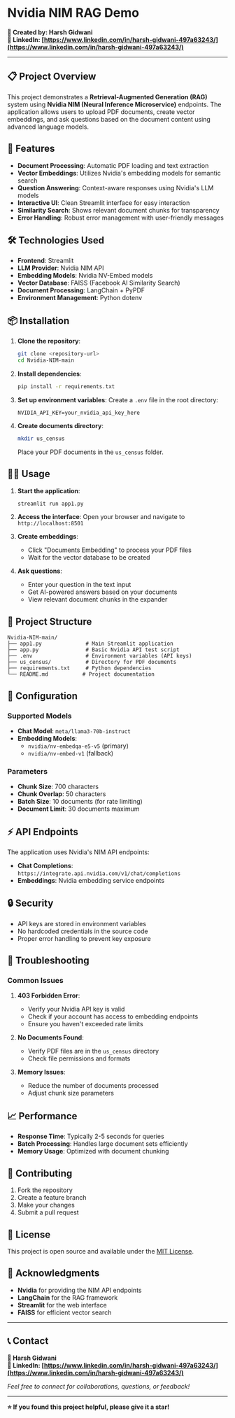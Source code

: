 # **Nvidia NIM RAG Demo**

**👤 Created by: Harsh Gidwani**  
**🔗 LinkedIn: [https://www.linkedin.com/in/harsh-gidwani-497a63243/](https://www.linkedin.com/in/harsh-gidwani-497a63243/)**

---

## 📋 Project Overview

This project demonstrates a **Retrieval-Augmented Generation (RAG)** system using **Nvidia NIM (Neural Inference Microservice)** endpoints. The application allows users to upload PDF documents, create vector embeddings, and ask questions based on the document content using advanced language models.

## 🚀 Features

- **Document Processing**: Automatic PDF loading and text extraction
- **Vector Embeddings**: Utilizes Nvidia's embedding models for semantic search
- **Question Answering**: Context-aware responses using Nvidia's LLM models
- **Interactive UI**: Clean Streamlit interface for easy interaction
- **Similarity Search**: Shows relevant document chunks for transparency
- **Error Handling**: Robust error management with user-friendly messages

## 🛠️ Technologies Used

- **Frontend**: Streamlit
- **LLM Provider**: Nvidia NIM API
- **Embedding Models**: Nvidia NV-Embed models
- **Vector Database**: FAISS (Facebook AI Similarity Search)
- **Document Processing**: LangChain + PyPDF
- **Environment Management**: Python dotenv

## 📦 Installation

1. **Clone the repository**:
   ```bash
   git clone <repository-url>
   cd Nvidia-NIM-main
   ```

2. **Install dependencies**:
   ```bash
   pip install -r requirements.txt
   ```

3. **Set up environment variables**:
   Create a `.env` file in the root directory:
   ```
   NVIDIA_API_KEY=your_nvidia_api_key_here
   ```

4. **Create documents directory**:
   ```bash
   mkdir us_census
   ```
   Place your PDF documents in the `us_census` folder.

## 🏃‍♂️ Usage

1. **Start the application**:
   ```bash
   streamlit run app1.py
   ```

2. **Access the interface**:
   Open your browser and navigate to `http://localhost:8501`

3. **Create embeddings**:
   - Click "Documents Embedding" to process your PDF files
   - Wait for the vector database to be created

4. **Ask questions**:
   - Enter your question in the text input
   - Get AI-powered answers based on your documents
   - View relevant document chunks in the expander

## 📁 Project Structure

```
Nvidia-NIM-main/
├── app1.py              # Main Streamlit application
├── app.py               # Basic Nvidia API test script
├── .env                 # Environment variables (API keys)
├── us_census/           # Directory for PDF documents
├── requirements.txt     # Python dependencies
└── README.md           # Project documentation
```

## 🔧 Configuration

### Supported Models

- **Chat Model**: `meta/llama3-70b-instruct`
- **Embedding Models**: 
  - `nvidia/nv-embedqa-e5-v5` (primary)
  - `nvidia/nv-embed-v1` (fallback)

### Parameters

- **Chunk Size**: 700 characters
- **Chunk Overlap**: 50 characters
- **Batch Size**: 10 documents (for rate limiting)
- **Document Limit**: 30 documents maximum

## ⚡ API Endpoints

The application uses Nvidia's NIM API endpoints:
- **Chat Completions**: `https://integrate.api.nvidia.com/v1/chat/completions`
- **Embeddings**: Nvidia embedding service endpoints

## 🔒 Security

- API keys are stored in environment variables
- No hardcoded credentials in the source code
- Proper error handling to prevent key exposure

## 🐛 Troubleshooting

### Common Issues

1. **403 Forbidden Error**: 
   - Verify your Nvidia API key is valid
   - Check if your account has access to embedding endpoints
   - Ensure you haven't exceeded rate limits

2. **No Documents Found**:
   - Verify PDF files are in the `us_census` directory
   - Check file permissions and formats

3. **Memory Issues**:
   - Reduce the number of documents processed
   - Adjust chunk size parameters

## 📈 Performance

- **Response Time**: Typically 2-5 seconds for queries
- **Batch Processing**: Handles large document sets efficiently
- **Memory Usage**: Optimized with document chunking

## 🤝 Contributing

1. Fork the repository
2. Create a feature branch
3. Make your changes
4. Submit a pull request

## 📄 License

This project is open source and available under the [MIT License](LICENSE).

## 🙏 Acknowledgments

- **Nvidia** for providing the NIM API endpoints
- **LangChain** for the RAG framework
- **Streamlit** for the web interface
- **FAISS** for efficient vector search

---

## 📞 Contact

**👤 Harsh Gidwani**  
**🔗 LinkedIn: [https://www.linkedin.com/in/harsh-gidwani-497a63243/](https://www.linkedin.com/in/harsh-gidwani-497a63243/)**

*Feel free to connect for collaborations, questions, or feedback!*

---

**⭐ If you found this project helpful, please give it a star!**


